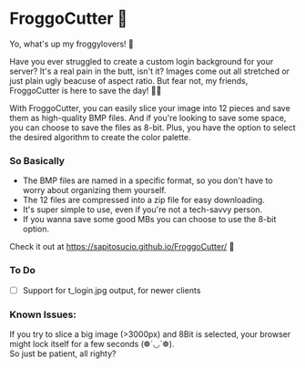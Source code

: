 # FroggoCutter 🐸

Yo, what's up my froggylovers! 👋

Have you ever struggled to create a custom login background for your server? It's a real pain in the butt, isn't it? Images come out all stretched or just plain ugly beacuse of aspect ratio. But fear not, my friends, FroggoCutter is here to save the day! 🐸🎉

With FroggoCutter, you can easily slice your image into 12 pieces and save them as high-quality BMP files. And if you're looking to save some space, you can choose to save the files as 8-bit. Plus, you have the option to select the desired algorithm to create the color palette.

### So Basically

- The BMP files are named in a specific format, so you don't have to worry about organizing them yourself.
- The 12 files are compressed into a zip file for easy downloading.
- It's super simple to use, even if you're not a tech-savvy person.
- If you wanna save some good MBs you can  choose to use the 8-bit option.

Check it out at https://sapitosucio.github.io/FroggoCutter/ 🫡


### To Do

- [ ] Support for t_login.jpg output, for newer clients

### Known Issues:

If you try to slice a big image (>3000px) and 8Bit is selected, your browser might lock itself for a few seconds (❁´◡\`❁).\
So just be patient, all righty?

